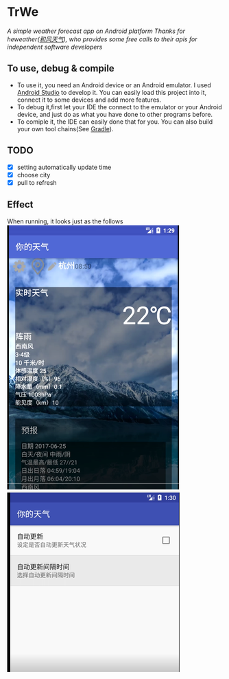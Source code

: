 # TrWe

_A simple weather forecast app on Android platform_
_Thanks for heweather([和风天气](https://www.heweather.com/products/weather-api)), who provides some free calls to their apis for independent software developers_

## To use, debug & compile
- To use it, you need an Android device or an Android emulator. I used [Android Studio](https://developer.android.com/studio/index.html) to develop it. You can easily load this project into it, connect it to some devices and add more features.
- To debug it,first let your IDE the connect to the emulator or your Android device, and just do as what you have done to other programs before.
- To comiple it, the IDE can easily done that for you. You can also build your own tool chains(See [Gradle](https://gradle.org/)). 

## TODO
- [x] setting automatically update time
- [x] choose city
- [x] pull to refresh

## Effect
When running, it looks just as the follows
![Index Screenshot](images/index.png)
![Setting Screenshot](images/setting.png)



